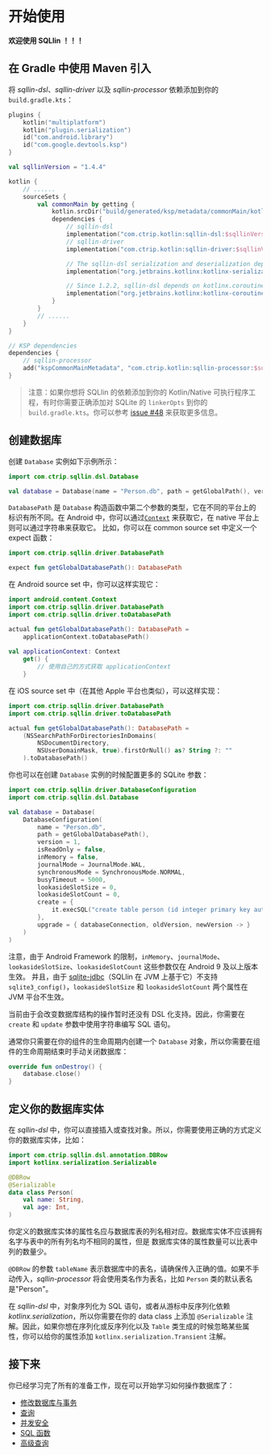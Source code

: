 # 开始使用

**欢迎使用 SQLlin ！！！**

## 在 Gradle 中使用 Maven 引入

将 _sqllin-dsl_、_sqllin-driver_ 以及 _sqllin-processor_ 依赖添加到你的 `build.gradle.kts`：

```kotlin
plugins {
    kotlin("multiplatform")
    kotlin("plugin.serialization")
    id("com.android.library")
    id("com.google.devtools.ksp")
}

val sqllinVersion = "1.4.4"

kotlin {
    // ......
    sourceSets {
        val commonMain by getting {
            kotlin.srcDir("build/generated/ksp/metadata/commonMain/kotlin")
            dependencies {
                // sqllin-dsl
                implementation("com.ctrip.kotlin:sqllin-dsl:$sqllinVersion")
                // sqllin-driver
                implementation("com.ctrip.kotlin:sqllin-driver:$sqllinVersion")

                // The sqllin-dsl serialization and deserialization depends on kotlinx-serialization
                implementation("org.jetbrains.kotlinx:kotlinx-serialization-core:1.9.0")

                // Since 1.2.2, sqllin-dsl depends on kotlinx.coroutines
                implementation("org.jetbrains.kotlinx:kotlinx-coroutines-core:1.10.2")
            }
        }
        // ......
    }
}

// KSP dependencies
dependencies {
    // sqllin-processor
    add("kspCommonMainMetadata", "com.ctrip.kotlin:sqllin-processor:$sqllinVersion")
}
```
> 注意：如果你想将 SQLlin 的依赖添加到你的 Kotlin/Native 可执行程序工程，有时你需要正确添加对 SQLite 的 `linkerOpts` 到你的
> `build.gradle.kts`。你可以参考 [issue #48](https://github.com/ctripcorp/SQLlin/issues/48) 来获取更多信息。

## 创建数据库

创建 `Database` 实例如下示例所示：

```kotlin
import com.ctrip.sqllin.dsl.Database

val database = Database(name = "Person.db", path = getGlobalPath(), version = 1)
```
`DatabasePath` 是 `Database` 构造函数中第二个参数的类型，它在不同的平台上的标识有所不同。在 Android
中，你可以通过[`Context`](https://developer.android.com/reference/android/content/Context) 来获取它，在 native 平台上则可以通过字符串来获取它。
比如，你可以在 common source set 中定义一个 expect 函数：

```kotlin
import com.ctrip.sqllin.driver.DatabasePath

expect fun getGlobalDatabasePath(): DatabasePath
```
在 Android source set 中，你可以这样实现它：

```kotlin
import android.content.Context
import com.ctrip.sqllin.driver.DatabasePath
import com.ctrip.sqllin.driver.toDatabasePath

actual fun getGlobalDatabasePath(): DatabasePath =
    applicationContext.toDatabasePath() 
    
val applicationContext: Context
    get() {
        // 使用自己的方式获取 applicationContext
    }
```

在 iOS source set 中（在其他 Apple 平台也类似），可以这样实现：

```kotlin
import com.ctrip.sqllin.driver.DatabasePath
import com.ctrip.sqllin.driver.toDatabasePath

actual fun getGlobalDatabasePath(): DatabasePath =
    (NSSearchPathForDirectoriesInDomains(
        NSDocumentDirectory, 
        NSUserDomainMask, true).firstOrNull() as? String ?: ""
    ).toDatabasePath()

```
你也可以在创建 `Database` 实例的时候配置更多的 SQLite 参数：

```kotlin
import com.ctrip.sqllin.driver.DatabaseConfiguration
import com.ctrip.sqllin.dsl.Database

val database = Database(
    DatabaseConfiguration(
        name = "Person.db",
        path = getGlobalDatabasePath(),
        version = 1,
        isReadOnly = false,
        inMemory = false,
        journalMode = JournalMode.WAL,
        synchronousMode = SynchronousMode.NORMAL,
        busyTimeout = 5000,
        lookasideSlotSize = 0,
        lookasideSlotCount = 0,
        create = {
            it.execSQL("create table person (id integer primary key autoincrement, name text, age integer)")
        },
        upgrade = { databaseConnection, oldVersion, newVersion -> }
    )
)
```
注意，由于 Android Framework 的限制，`inMemory`、`journalMode`、`lookasideSlotSize`、`lookasideSlotCount` 这些参数仅在 Android 9 及以上版本生效。 并且，由于
[sqlite-jdbc](https://github.com/xerial/sqlite-jdbc)（SQLlin 在 JVM 上基于它）不支持 `sqlite3_config()`，`lookasideSlotSize` 和 `lookasideSlotCount` 两个属性在 JVM 平台不生效。

当前由于会改变数据库结构的操作暂时还没有 DSL 化支持。因此，你需要在 `create` 和 `update` 参数中使用字符串编写 SQL 语句。

通常你只需要在你的组件的生命周期内创建一个 `Database` 对象，所以你需要在组件的生命周期结束时手动关闭数据库：

```kotlin
override fun onDestroy() {
    database.close()
}
```

## 定义你的数据库实体

在 _sqllin-dsl_ 中，你可以直接插入或查找对象。所以，你需要使用正确的方式定义你的数据库实体，比如：

```kotlin
import com.ctrip.sqllin.dsl.annotation.DBRow
import kotlinx.serialization.Serializable

@DBRow
@Serializable
data class Person(
    val name: String,
    val age: Int,
)
```
你定义的数据库实体的属性名应与数据库表的列名相对应。数据库实体不应该拥有名字与表中的所有列名均不相同的属性，但是
数据库实体的属性数量可以比表中列的数量少。

`@DBRow` 的参数 `tableName` 表示数据库中的表名，请确保传入正确的值。如果不手动传入，_sqllin-processor_
将会使用类名作为表名，比如 `Person` 类的默认表名是"Person"。

在 _sqllin-dsl_ 中，对象序列化为 SQL 语句，或者从游标中反序列化依赖 _kotlinx.serialization_，所以你需要在你的 data class
上添加 `@Serializable` 注解。因此，如果你想在序列化或反序列化以及 `Table` 类生成的时候忽略某些属性，你可以给你的属性添加 `kotlinx.serialization.Transient` 注解。

## 接下来

你已经学习完了所有的准备工作，现在可以开始学习如何操作数据库了：

- [修改数据库与事务](modify-database-and-transaction-cn.md)
- [查询](query-cn.md)
- [并发安全](concurrency-safety-cn.md)
- [SQL 函数](sql-functions-cn.md)
- [高级查询](advanced-query-cn.md)
